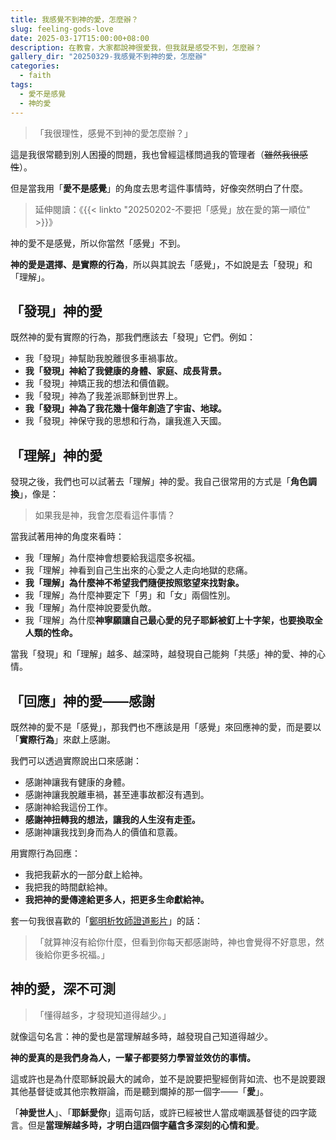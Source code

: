 ```yaml
---
title: 我感覺不到神的愛，怎麼辦？
slug: feeling-gods-love
date: 2025-03-17T15:00:00+08:00
description: 在教會，大家都說神很愛我，但我就是感受不到，怎麼辦？
gallery_dir: "20250329-我感覺不到神的愛，怎麼辦"
categories:
  - faith
tags:
  - 愛不是感覺
  - 神的愛
---
```


> 「我很理性，感覺不到神的愛怎麼辦？」

這是我很常聽到別人困擾的問題，我也曾經這樣問過我的管理者（~~雖然我很感性~~）。

但是當我用「**愛不是感覺**」的角度去思考這件事情時，好像突然明白了什麼。

> 延伸閱讀：《{{< linkto "20250202-不要把「感覺」放在愛的第一順位" >}}》

神的愛不是感覺，所以你當然「感覺」不到。

**神的愛是選擇、是實際的行為**，所以與其說去「感覺」，不如說是去「發現」和「理解」。

## 「發現」神的愛

既然神的愛有實際的行為，那我們應該去「發現」它們。例如：

- 我「發現」神幫助我脫離很多車禍事故。
- **我「發現」神給了我健康的身體、家庭、成長背景。**
- 我「發現」神矯正我的想法和價值觀。
- 我「發現」神為了我差派耶穌到世界上。
- **我「發現」神為了我花幾十億年創造了宇宙、地球。**
- 我「發現」神保守我的思想和行為，讓我進入天國。

## 「理解」神的愛

發現之後，我們也可以試著去「理解」神的愛。我自己很常用的方式是「**角色調換**」，像是：

> 如果我是神，我會怎麼看這件事情？

當我試著用神的角度來看時：

- 我「理解」為什麼神會想要給我這麼多祝福。
- 我「理解」神看到自己生出來的心愛之人走向地獄的悲痛。
- **我「理解」為什麼神不希望我們隨便按照慾望來找對象。**
- 我「理解」為什麼神要定下「男」和「女」兩個性別。
- 我「理解」為什麼神說要愛仇敵。
- 我「理解」為什麼**神寧願讓自己最心愛的兒子耶穌被釘上十字架，也要換取全人類的性命。**

當我「發現」和「理解」越多、越深時，越發現自己能夠「共感」神的愛、神的心情。

## 「回應」神的愛——感謝

既然神的愛不是「感覺」，那我們也不應該是用「感覺」來回應神的愛，而是要以「**實際行為**」來獻上感謝。

我們可以透過實際說出口來感謝：

- 感謝神讓我有健康的身體。
- 感謝神讓我脫離車禍，甚至連事故都沒有遇到。
- 感謝神給我這份工作。
- **感謝神扭轉我的想法，讓我的人生沒有走歪。**
- 感謝神讓我找到身而為人的價值和意義。

用實際行為回應：

- 我把我薪水的一部分獻上給神。
- 我把我的時間獻給神。
- **我把神的愛傳達給更多人，把更多生命獻給神。**

套一句我很喜歡的「[鄭明析牧師證道影片](https://www.youtube.com/watch?v=WYjQuZvt3wg&list=PLbdxWQ9P-iYzB8jm98Le7uZWBv7da6KTd&index=10)」的話：

> 「就算神沒有給你什麼，但看到你每天都感謝時，神也會覺得不好意思，然後給你更多祝福。」

## 神的愛，深不可測

> 「懂得越多，才發現知道得越少。」

就像這句名言：神的愛也是當理解越多時，越發現自己知道得越少。

**神的愛真的是我們身為人，一輩子都要努力學習並效仿的事情。**

這或許也是為什麼耶穌說最大的誡命，並不是說要把聖經倒背如流、也不是說要跟其他基督徒或其他宗教辯論，而是聽到爛掉的那一個字——「**愛**」。

「**神愛世人**」、「**耶穌愛你**」這兩句話，或許已經被世人當成嘲諷基督徒的四字箴言。但是**當理解越多時，才明白這四個字蘊含多深刻的心情和愛**。
